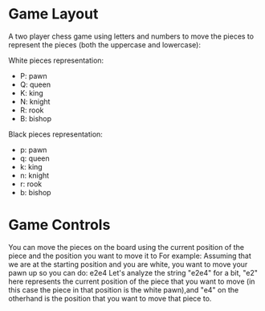 # Game Layout

A two player chess game using letters and numbers to move the pieces to represent the pieces (both the uppercase and lowercase):

White pieces representation:
- P: pawn
- Q: queen
- K: king
- N: knight
- R: rook
- B: bishop

Black pieces representation:
- p: pawn
- q: queen
- k: king
- n: knight
- r: rook 
- b: bishop

# Game Controls

You can move the pieces on the board using the current position of the piece and the position you want to move it to
For example:
Assuming that we are at the starting position and you are white, you want to move your pawn up so you can do: e2e4
Let's analyze the string "e2e4" for a bit, "e2" here represents the current position of the piece that you want to 
move (in this case the piece in that position is the white pawn),and "e4" on the otherhand is the position that you 
want to move that piece to.

